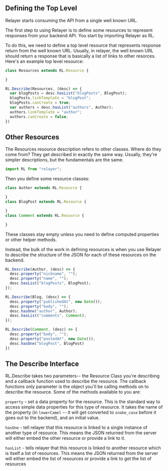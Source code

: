 ## Defining the Top Level


Relayer starts consuming the API from a single well known URL.

The first step to using Relayer is to define some resources to represent responses from your backend API. You start by importing Relayer as RL.

To do this, we need to define a top level resource that represents response return from the well known URL. Usually, in relayer, the well known URL should return a response that is basically a list of links to other resorces. Here's an example top level resource:

```javascript
class Resources extends RL.Resource {

}

RL.Describe(Resources, (desc) => {
  var blogPosts = desc.hasList("blogPosts", BlogPost);
  blogPosts.linkTemplate = "blogPost";
  blogPosts.canCreate = true;
  var authors = desc.hasList("authors", Author);
  authors.linkTemplate = "author";
  authors.canCreate = false;
})
```
## Other Resources

The Resources resource description refers to other classes. Where do they come from? They get described in exactly the same way. Usually, they're simpler descriptions, but the fundamentals are the same.

```javascript
import RL from "relayer";
```

Then you define some resource classes:
```javascript
class Author extends RL.Resource {

}
class BlogPost extends RL.Resource {

}
class Comment extends RL.Resource {

}
```
These classes stay empty unless you need to define computed properties or other helper methods.

Instead, the bulk of the work in defining resources is when you use Relayer to describe the structure of the JSON for each of these resources on the backend.

```javascript
RL.Describe(Author, (desc) => {
  desc.property("nickname", "");
  desc.property("name", "");
  desc.hasList("blogPosts", BlogPost);
});

RL.Describe(Blog, (desc) => {
  desc.property("publishedAt", new Date());
  desc.property("body", "");
  desc.hasOne("author", Author);
  desc.hasList("comments", Comment);
});

RL.Describe(Comment, (desc) => {
  desc.property("body", "");
  desc.property("postedAt", new Date());
  desc.hasOne("blogPost", BlogPost)
})
```

## The Describe Interface

RL.Describe takes two parameters-- the Resource Class you're describing and a callback function used to describe the resource. The callback functions only parameter is the object you'll be calling methods on to describe the resource. Some of the methods available to you are:

`property` - set a data property for the resource. This is the standard way to access simple data properties for this type of resource. It takes the name of the property (in `lowerCamel` -- it will get converted to `snake_case` before it goes out to the backend), and an initial value.

`hasOne` - tell relayer that this resource is linked to a single instance of another type of resource. This means the JSON returned from the server will either embed the other resource or provide a link to it.

`hasList` - tells relayer that this resource is linked to another resource which is itself a list of resources. This means the JSON returned from the server will either embed the list of resources or provide a link to get the list of resources
